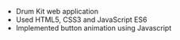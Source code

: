 - Drum Kit web application
- Used HTML5, CSS3 and JavaScript ES6
- Implemented button animation using Javascript

